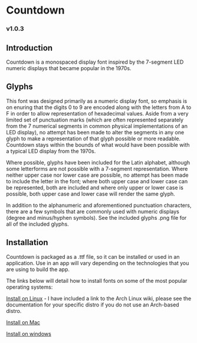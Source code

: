 # Countdown

### v1.0.3

## Introduction

Countdown is a monospaced display font inspired by the 7-segment LED numeric displays that became popular in the 1970s.

## Glyphs

This font was designed primarily as a numeric display font, so emphasis is on enuring that the digits 0 to 9 are encoded along with the letters from A to F in order to allow representation of hexadecimal values. Aside from a very limited set of punctuation marks (which are often represented separately from the 7 numerical segments in common physical implementations of an LED display), no attempt has been made to alter the segments in any one glyph to make a representation of that glyph possible or more readable. Countdown stays within the bounds of what would have been possible with a typical LED display from the 1970s.

Where possible, glyphs have been included for the Latin alphabet, although some letterforms are not possible with a 7-segment representation. Where neither upper case nor lower case are possible, no attempt has been made to include the letter in the font; where both upper case and lower case can be represented, both are included and where only upper or lower case is possible, both upper case and lower case will render the same glyph.

In addition to the alphanumeric and aforementioned punctuation characters, there are a few symbols that are commonly used with numeric displays (degree and minus/hyphen symbols). See the included glyphs .png file for all of the included glyphs.

## Installation

Countdown is packaged as a .ttf file, so it can be installed or used in an application. Use in an app will vary depending on the technologies that you are using to build the app.

The links below will detail how to install fonts on some of the most popular operating systems:

[Install on Linux](https://wiki.archlinux.org/title/fonts) - I have included a link to the Arch Linux wiki, please see the documentation for your specific distro if you do not use an Arch-based distro.

[Install on Mac](https://support.apple.com/en-gb/HT201749)

[Install on windows](https://support.microsoft.com/en-us/office/add-a-font-b7c5f17c-4426-4b53-967f-455339c564c1)
